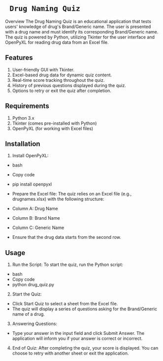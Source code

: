 # ``` Drug Naming Quiz```
Overview
The Drug Naming Quiz is an educational application that tests users' knowledge of drug's Brand/Generic name. The user is presented with a drug name and must identify its corresponding Brand/Generic name. The quiz is powered by Python, utilizing Tkinter for the user interface and OpenPyXL for reading drug data from an Excel file.

## Features
1. User-friendly GUI with Tkinter.
2. Excel-based drug data for dynamic quiz content.
3. Real-time score tracking throughout the quiz.
4. History of previous questions displayed during the quiz.
5. Options to retry or exit the quiz after completion.

## Requirements
1. Python 3.x
2. Tkinter (comes pre-installed with Python)
3. OpenPyXL (for working with Excel files)

## Installation
1. Install OpenPyXL:
- bash
- Copy code
- pip install openpyxl
- Prepare the Excel file: The quiz relies on an Excel file (e.g., drugnames.xlsx) with the following structure:

- Column A: Drug Name
- Column B: Brand Name
- Column C: Generic Name
- Ensure that the drug data starts from the second row.

## Usage
1. Run the Script: To start the quiz, run the Python script:
- bash
- Copy code
- python drug_quiz.py

2. Start the Quiz:
- Click Start Quiz to select a sheet from the Excel file.
- The quiz will display a series of questions asking for the Brand/Generic name of a drug.

3. Answering Questions:
- Type your answer in the input field and click Submit Answer.
The application will inform you if your answer is correct or incorrect.

4. End of Quiz:
After completing the quiz, your score is displayed.
You can choose to retry with another sheet or exit the application.
